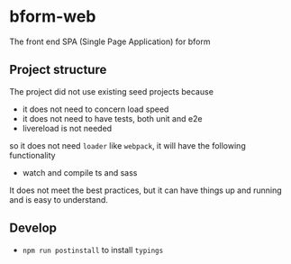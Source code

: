# bform-web
The front end SPA (Single Page Application) for bform

## Project structure

The project did not use existing seed projects because

- it does not need to concern load speed
- it does not need to have tests, both unit and e2e
- livereload is not needed

so it does not need `loader` like `webpack`, it will have the following functionality

- watch and compile ts and sass

It does not meet the best practices, but it can have things up and running and is easy to understand.

## Develop

- `npm run postinstall` to install `typings`